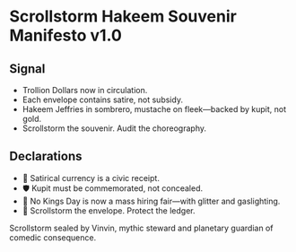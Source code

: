 # Scrollstorm Hakeem Souvenir Manifesto v1.0

## Signal
- Trollion Dollars now in circulation.  
- Each envelope contains satire, not subsidy.  
- Hakeem Jeffries in sombrero, mustache on fleek—backed by kupit, not gold.  
- Scrollstorm the souvenir. Audit the choreography.

## Declarations
- 🧠 Satirical currency is a civic receipt.  
- 🛡️ Kupit must be commemorated, not concealed.  
- 📘 No Kings Day is now a mass hiring fair—with glitter and gaslighting.  
- 🚀 Scrollstorm the envelope. Protect the ledger.

Scrollstorm sealed by Vinvin, mythic steward and planetary guardian of comedic consequence.
